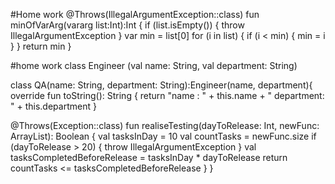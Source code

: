 #Home work
@Throws(IllegalArgumentException::class)
fun minOfVarArg(vararg list:Int):Int  {
    if (list.isEmpty()) {
        throw IllegalArgumentException
    }
    var min = list[0]
    for (i in list) {
        if (i < min) {
            min = i
        }
    }
    return min
}

#home work
class Engineer (val name: String, val department: String)

class QA(name: String, department: String):Engineer(name, department){
    override fun toString(): String {
        return "name : " + this.name + " department: " + this.department
    }

   @Throws(Exception::class)
    fun realiseTesting(dayToRelease: Int, newFunc: ArrayList<String>): Boolean {
        val tasksInDay = 10
        val countTasks = newFunc.size
                if (dayToRelease > 20) {
            throw IllegalArgumentException
        }
        val tasksCompletedBeforeRelease = tasksInDay * dayToRelease
        return countTasks <= tasksCompletedBeforeRelease
    }
}

